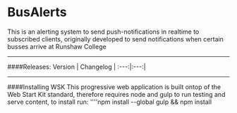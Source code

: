 # BusAlerts

This is an alerting system to send push-notifications in realtime to subscribed clients, originally developed to send notifications when certain busses arrive at Runshaw College

____
####Releases:
Version | Changelog |
:---:|:---:|


____
####Installing WSK
This progressive web application is built ontop of the Web Start Kit standard, therefore requires node and gulp to run testing and serve content, to install run:
''''npm install --global gulp && npm install
